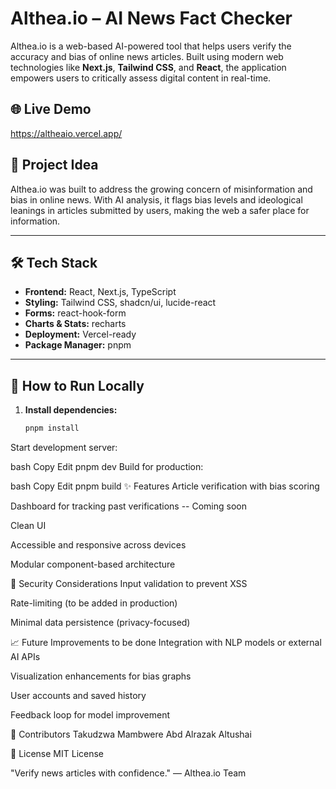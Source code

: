 # Althea.io – AI News Fact Checker

Althea.io is a web-based AI-powered tool that helps users verify the accuracy and bias of online news articles. Built using modern web technologies like **Next.js**, **Tailwind CSS**, and **React**, the application empowers users to critically assess digital content in real-time.

## 🌐 Live Demo

https://altheaio.vercel.app/


## 🧠 Project Idea

Althea.io was built to address the growing concern of misinformation and bias in online news. With AI analysis, it flags bias levels and ideological leanings in articles submitted by users, making the web a safer place for information.

---

## 🛠 Tech Stack

- **Frontend:** React, Next.js, TypeScript
- **Styling:** Tailwind CSS, shadcn/ui, lucide-react
- **Forms:** react-hook-form
- **Charts & Stats:** recharts
- **Deployment:** Vercel-ready
- **Package Manager:** pnpm

---

## 🧪 How to Run Locally

1. **Install dependencies:**
   ```bash
   pnpm install
Start development server:

bash
Copy
Edit
pnpm dev
Build for production:

bash
Copy
Edit
pnpm build
✨ Features
Article verification with bias scoring

Dashboard for tracking past verifications -- Coming soon

Clean UI 

Accessible and responsive across devices

Modular component-based architecture

🔐 Security Considerations
Input validation to prevent XSS

Rate-limiting (to be added in production)

Minimal data persistence (privacy-focused)

📈 Future Improvements to be done
Integration with NLP models or external AI APIs

Visualization enhancements for bias graphs

User accounts and saved history

Feedback loop for model improvement

👥 Contributors
Takudzwa Mambwere 
Abd Alrazak Altushai

📜 License
MIT License

"Verify news articles with confidence."
— Althea.io Team
